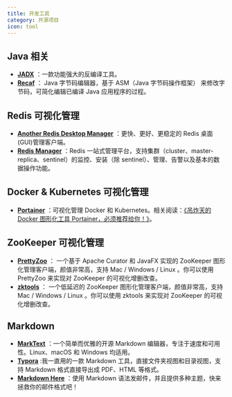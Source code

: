 ```yaml
---
title: 开发工具
category: 开源项目
icon: tool
---
```


## Java 相关

- **[JADX](https://github.com/skylot/jadx)** ：一款功能强大的反编译工具。
- **[Recaf](https://github.com/Col-E/Recaf)** ： Java 字节码编辑器，基于 ASM（Java 字节码操作框架） 来修改字节码，可简化编辑已编译 Java 应用程序的过程。

## Redis 可视化管理

- **[Another Redis Desktop Manager](https://github.com/qishibo/AnotherRedisDesktopManager/blob/master/README.zh-CN.md)** ：更快、更好、更稳定的 Redis 桌面(GUI)管理客户端。
- **[Redis Manager](https://github.com/ngbdf/redis-manager)** ：Redis 一站式管理平台，支持集群（cluster、master-replica、sentinel）的监控、安装（除 sentinel）、管理、告警以及基本的数据操作功能。

## Docker & Kubernetes 可视化管理

- **[Portainer](https://github.com/portainer/portainer)** ：可视化管理 Docker 和 Kubernetes。相关阅读：[《吊炸天的 Docker 图形化工具 Portainer，必须推荐给你！》](https://mp.weixin.qq.com/s?__biz=Mzg2OTA0Njk0OA==&mid=2247504221&idx=1&sn=85a3c69d64fba1b0d6d8485ab28ab4c4&chksm=cea19e96f9d617802920d5769bafc824b3b80afdfb6166a00532f0caa3b6f5bdac930e4e89de&token=693114125&lang=zh_CN#rd)。

## ZooKeeper 可视化管理

- **[PrettyZoo](https://github.com/vran-dev/PrettyZoo)** ： 一个基于 Apache Curator 和 JavaFX 实现的 ZooKeeper 图形化管理客户端，颜值非常高，支持 Mac / Windows / Linux 。你可以使用 PrettyZoo 来实现对 ZooKeeper 的可视化增删改查。
- **[zktools](https://zktools.readthedocs.io/en/latest/#installing)** ： 一个低延迟的 ZooKeeper 图形化管理客户端，颜值非常高，支持 Mac / Windows / Linux 。你可以使用 zktools 来实现对 ZooKeeper 的可视化增删改查。


## Markdown

- **[MarkText](https://github.com/marktext/marktext)** ：一个简单而优雅的开源 Markdown 编辑器，专注于速度和可用性。Linux、macOS 和 Windows 均适用。
- **[Typora](https://www.typora.io/)** :我一直用的一款 Markdown 工具，直接文件夹视图和目录视图，支持 Markdown 格式直接导出成 PDF、HTML 等格式。
- **[Markdown Here](https://github.com/adam-p/markdown-here)** ：使用 Markdown 语法发邮件，并且提供多种主题，快来拯救你的邮件格式吧！

